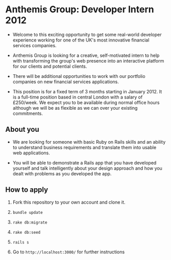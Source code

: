 Anthemis Group: Developer Intern 2012
=====================================

*  Welcome to this exciting opportunity to get some real-world developer experience working for one of the UK's most innovative financial services companies.

*  Anthemis Group is looking for a creative, self-motivated intern to help with transforming the group's web presence into an interactive platform for our clients and potential clients.

*  There will be additional opportunities to work with our portfolio companies on new financial services applications.

*  This position is for a fixed term of 3 months starting in January 2012. It is a full-time position based in central London with a salary of £250/week. We expect you to be available during normal office hours although we will be as flexible as we can over your existing commitments.

About you
---------

* We are looking for someone with basic Ruby on Rails skills and an ability to understand business requirements and translate them into usable web applications.

* You will be able to demonstrate a Rails app that you have developed yourself and talk intelligently about your design approach and how you dealt with problems as you developed the app.

How to apply
------------

1.  Fork this repository to your own account and clone it.

2.  `bundle update`

3.  `rake db:migrate`

3.  `rake db:seed`

4.  `rails s`

5.  Go to `http://localhost:3000/` for further instructions
